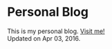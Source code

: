 Personal Blog
================
This is my personal blog. [Visit me!](https://stlong0521.github.io)
<br />
Updated on Apr 03, 2016.
